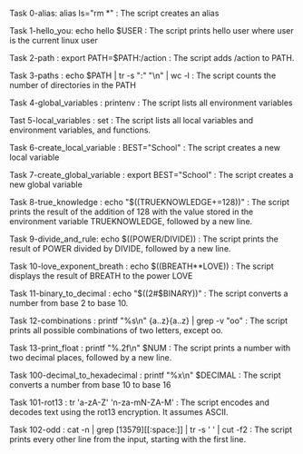 Task 0-alias: alias ls="rm *" : The script creates an alias

Task 1-hello_you: echo hello $USER : The script prints hello user where user is the current linux user

Task 2-path : export PATH=$PATH:/action : The script adds /action to PATH.

Task 3-paths : echo $PATH | tr -s ":" "\n" | wc -l : The script counts the number of directories in the PATH

Task 4-global_variables : printenv : The script lists all environment variables

Tast 5-local_variables : set : The script lists all local variables and environment variables, and functions.

Task 6-create_local_variable : BEST="School" : The script creates a new local variable

Task 7-create_global_variable : export BEST="School" : The script creates a new global variable

Task 8-true_knowledge : echo "$((TRUEKNOWLEDGE+=128))" : The script prints the result of the addition of 128 with the value stored in the environment variable TRUEKNOWLEDGE, followed by a new line.

Task 9-divide_and_rule: echo $((POWER/DIVIDE)) : The script prints the result of POWER divided by DIVIDE, followed by a new line.

Task 10-love_exponent_breath : echo $((BREATH**LOVE)) : The script displays the result of BREATH to the power LOVE

Task 11-binary_to_decimal : echo "$((2#$BINARY))" : The script converts a number from base 2 to base 10.

Task 12-combinations : printf "%s\n" {a..z}{a..z} | grep -v "oo" : The script prints all possible combinations of two letters, except oo.

Task 13-print_float : printf "%.2f\n" $NUM : The script prints a number with two decimal places, followed by a new line.

Task 100-decimal_to_hexadecimal : printf "%x\n" $DECIMAL : The script converts a number from base 10 to base 16

Task 101-rot13 : tr 'a-zA-Z' 'n-za-mN-ZA-M' : The script encodes and decodes text using the rot13 encryption. It assumes ASCII.

Task 102-odd : cat -n | grep [13579][[:space:]] | tr -s ' ' | cut -f2 : The script prints every other line from the input, starting with the first line.